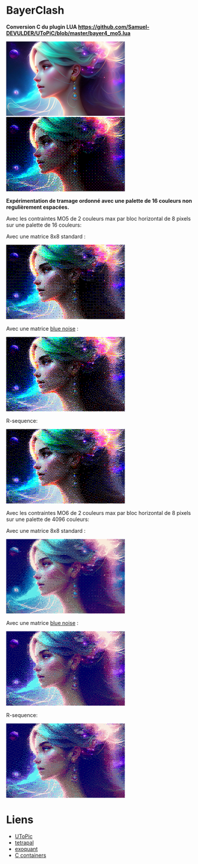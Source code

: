 # BayerClash

**Conversion C du plugin LUA https://github.com/Samuel-DEVULDER/UToPiC/blob/master/bayer4_mo5.lua**

<img src="result/original.png" width=320>&nbsp;<img src="result/output_mo5.png" width=320>

**Expérimentation de tramage ordonné avec une palette de 16 couleurs non regulièrement espacées.**

Avec les contraintes MO5 de 2 couleurs max par bloc horizontal de 8 pixels sur une palette de 16 couleurs:

Avec une matrice 8x8 standard :

<img src="result/output_mo5_t.png" width=320>

Avec une matrice [blue noise](https://github.com/matejlou/SimpleBlueNoise) :

<img src="result/output_mo5_t2.png" width=320>

R-sequence:

<img src="result/output_mo5_r.png" width=320>

Avec les contraintes MO6 de 2 couleurs max par bloc horizontal de 8 pixels sur une palette de 4096 couleurs:

Avec une matrice 8x8 standard :

<img src="result/output_mo6.png" width=320>

Avec une matrice [blue noise](https://github.com/matejlou/SimpleBlueNoise) :

<img src="result/output_mo6_bn.png" width=320>

R-sequence:

<img src="result/output_mo6_r.png" width=320>


# Liens
- [UToPic](https://github.com/Samuel-DEVULDER/UToPiC)
- [tetrapal](https://github.com/matejlou/tetrapal)
- [exoquant](https://github.com/exoticorn/exoquant)
- [C containers](https://github.com/bkthomps/Containers)
